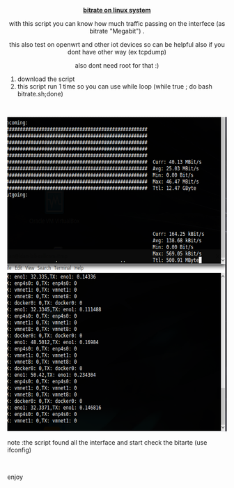 <p style="text-align: center;"><span style="text-decoration: underline;"><strong>bitrate on linux system</strong></span></p>
<p style="text-align: center;">with this script you can know how much traffic passing on the interfece (as bitrate "Megabit") .</p>
<p style="text-align: center;">this also test on openwrt and other iot devices so can be helpful also if you dont have other way (ex tcpdump)</p>
<p style="text-align: center;">also dont  need  root for that :)</p>
<ol>
<li style="text-align: left;">download the script&nbsp;</li>
<li style="text-align: left;">this script run 1 time so you can use while loop (while true ; do bash bitrate.sh;done)</li>
</ol>
<p>&nbsp;</p>
<p><img src="https://github.com/idanless/bitrate-interface-linux-system/blob/master/Untitled.png?raw=true" alt="" width="647" height="720" /></p>
<p>note :the script found all the interface and start check the bitarte (use ifconfig)&nbsp;</p>
<p>&nbsp;</p>
<p>enjoy&nbsp;</p>
<p>&nbsp;</p>
<p style="text-align: left;">&nbsp;</p>
<p style="text-align: left;">&nbsp;</p>
<p style="text-align: left;">&nbsp;</p>
<p>&nbsp;</p>

